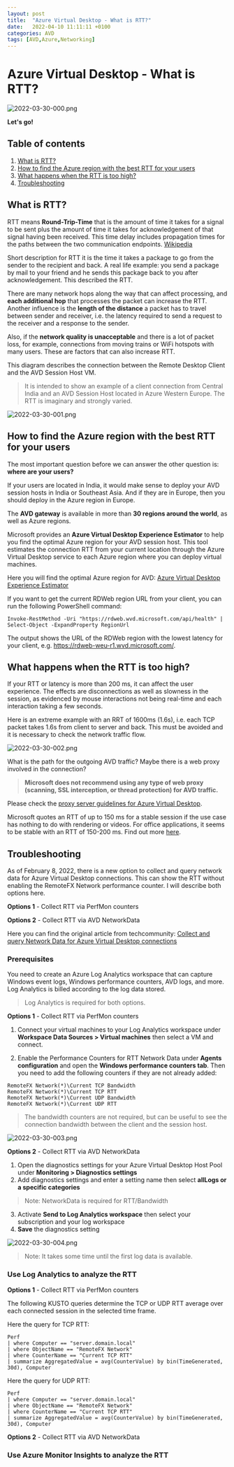 ```yaml
---
layout: post
title:  "Azure Virtual Desktop - What is RTT?"
date:   2022-04-10 11:11:11 +0100
categories: AVD
tags: [AVD,Azure,Networking]
---
```

# Azure Virtual Desktop - What is RTT?

![2022-03-30-000.png](/assets/img/2022-03-30/2022-03-30-000.png)

**Let's go!**

## Table of contents
1. [What is RTT?](#What-is-RTT)
2. [How to find the Azure region with the best RTT for your users](#How-to-find-the-Azure-region-with-the-best-RTT-for-your-users)
3. [What happens when the RTT is too high?](#What-happens-when-the-RTT-is-too-high)
4. [Troubleshooting](#troubleshooting)


## What is RTT?

RTT means **Round-Trip-Time** that is the amount of time it takes for a signal to be sent plus the amount of time it takes for acknowledgement of that signal having been received. This time delay includes propagation times for the paths between the two communication endpoints. [Wikipedia](https://en.wikipedia.org/wiki/Round-trip_delay)

Short description for RTT it is the time it takes a package to go from the sender to the recipient and back. A real life example: you send a package by mail to your friend and he sends this package back to you after acknowledgement. This described the RTT. 

There are many network hops along the way that can affect processing, and **each additional hop** that processes the packet can increase the RTT. Another influence is the **length of the distance** a packet has to travel between sender and receiver, i.e. the latency required to send a request to the receiver and a response to the sender.

Also, if the **network quality is unacceptable** and there is a lot of packet loss, for example, connections from moving trains or WiFi hotspots with many users. These are factors that can also increase RTT.

This diagram describes the connection between the Remote Desktop Client and the AVD Session Host VM. 

> It is intended to show an example of a client connection from Central India and an AVD Session Host located in Azure Western Europe. The RTT is imaginary and strongly varied.
 
![2022-03-30-001.png](/assets/img/2022-03-30/2022-03-30-001.png)

## How to find the Azure region with the best RTT for your users

The most important question before we can answer the other question is: **where are your users?** 

If your users are located in India, it would make sense to deploy your AVD session hosts in India or Southeast Asia. And if they are in Europe, then you should deploy in the Azure region in Europe.

The **AVD gateway** is available in more than **30 regions around the world**, as well as Azure regions. 

Microsoft provides an **Azure Virtual Desktop Experience Estimator** to help you find the optimal Azure region for your AVD session host. This tool estimates the connection RTT from your current location through the Azure Virtual Desktop service to each Azure region where you can deploy virtual machines.  

Here you will find the optimal Azure region for AVD: [Azure Virtual Desktop Experience Estimator](https://azure.microsoft.com/en-in/services/virtual-desktop/assessment/)

If you want to get the current RDWeb region URL from your client, you can run the following PowerShell command:

```
Invoke-RestMethod -Uri "https://rdweb.wvd.microsoft.com/api/health" | Select-Object -ExpandProperty RegionUrl
```

The output shows the URL of the RDWeb region with the lowest latency for your client, e.g. https://rdweb-weu-r1.wvd.microsoft.com/. 
## What happens when the RTT is too high?

If your RTT or latency is more than 200 ms, it can affect the user experience. The effects are disconnections as well as slowness in the session, as evidenced by mouse interactions not being real-time and each interaction taking a few seconds. 

Here is an extreme example with an RRT of 1600ms (1.6s), i.e. each TCP packet takes 1.6s from client to server and back. This must be avoided and it is necessary to check the network traffic flow. 

![2022-03-30-002.png](/assets/img/2022-03-30/2022-03-30-002.png)

What is the path for the outgoing AVD traffic? Maybe there is a web proxy involved in the connection?

> **Microsoft does not recommend using any type of web proxy (scanning, SSL interception, or thread protection) for AVD traffic.** 

Please check the [proxy server guidelines for Azure Virtual Desktop](https://docs.microsoft.com/en-us/azure/virtual-desktop/proxy-server-support#what-are-proxy-servers).

Microsoft quotes an RTT of up to 150 ms for a stable session if the use case has nothing to do with rendering or videos. For office applications, it seems to be stable with an RTT of 150-200 ms. Find out more [here](https://docs.microsoft.com/en-us/azure/virtual-desktop/connection-latency).

## Troubleshooting

As of February 8, 2022, there is a new option to collect and query network data for Azure Virtual Desktop connections. This can show the RTT without enabling the RemoteFX Network performance counter. I will describe both options here.

**Options 1** - Collect RTT via PerfMon counters

**Options 2** - Collect RTT via AVD NetworkData

Here you can find the original article from techcommunity:  [Collect and query Network Data for Azure Virtual Desktop connections](https://techcommunity.microsoft.com/t5/azure-virtual-desktop/collect-and-query-network-data-for-azure-virtual-desktop/m-p/3140397)
### Prerequisites

You need to create an Azure Log Analytics workspace that can capture Windows event logs, Windows performance counters, AVD logs, and more. Log Analytics is billed according to the log data stored. 

> Log Analytics is required for both options. 

**Options 1** - Collect RTT via PerfMon counters

1. Connect your virtual machines to your Log Analytics workspace under **Workspace Data Sources > Virtual machines** then select a VM and connect.

2. Enable the Performance Counters for RTT Network Data under **Agents configuration** and open the **Windows performance counters tab**. Then you need to add the following counters if they are not already added:

```
RemoteFX Network(*)\Current TCP Bandwidth
RemoteFX Network(*)\Current TCP RTT
RemoteFX Network(*)\Current UDP Bandwidth
RemoteFX Network(*)\Current UDP RTT
```
> The bandwidth counters are not required, but can be useful to see the connection bandwidth between the client and the session host.

![2022-03-30-003.png](/assets/img/2022-03-30/2022-03-30-003.png)
 
**Options 2** - Collect RTT via AVD NetworkData

1. Open the diagnostics settings for your Azure Virtual Desktop Host Pool under **Monitoring > Diagnostics settings**
2. Add diagnostics settings and enter a setting name then select **allLogs or a specific categories**
> Note: NetworkData is required for RTT/Bandwidth
3. Activate **Send to Log Analytics workspace** then select your subscription and your log workspace
4. **Save** the diagnostics setting

![2022-03-30-004.png](/assets/img/2022-03-30/2022-03-30-004.png)

> Note: It takes some time until the first log data is available. 

### Use Log Analytics to analyze the RTT

**Options 1** - Collect RTT via PerfMon counters

The following KUSTO queries determine the TCP or UDP RTT average over each connected session in the selected time frame.  

Here the query for TCP RTT:
```
Perf
| where Computer == "server.domain.local"
| where ObjectName == "RemoteFX Network"
| where CounterName == "Current TCP RTT"
| summarize AggregatedValue = avg(CounterValue) by bin(TimeGenerated, 30d), Computer
```
Here the query for UDP RTT:
```
Perf
| where Computer == "server.domain.local"
| where ObjectName == "RemoteFX Network"
| where CounterName == "Current TCP RTT"
| summarize AggregatedValue = avg(CounterValue) by bin(TimeGenerated, 30d), Computer
```

**Options 2** - Collect RTT via AVD NetworkData

### Use Azure Monitor Insights to analyze the RTT
